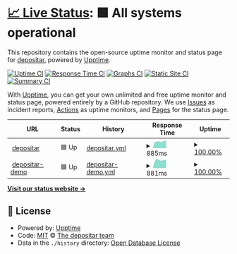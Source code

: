 # [📈 Live Status](https://status.depositar.io): <!--live status--> **🟩 All systems operational**

This repository contains the open-source uptime monitor and status page for [depositar](https://data.depositar.io), powered by [Upptime](https://github.com/upptime/upptime).

[![Uptime CI](https://github.com/depositar/status/workflows/Uptime%20CI/badge.svg)](https://github.com/depositar/status/actions?query=workflow%3A%22Uptime+CI%22)
[![Response Time CI](https://github.com/depositar/status/workflows/Response%20Time%20CI/badge.svg)](https://github.com/depositar/status/actions?query=workflow%3A%22Response+Time+CI%22)
[![Graphs CI](https://github.com/depositar/status/workflows/Graphs%20CI/badge.svg)](https://github.com/depositar/status/actions?query=workflow%3A%22Graphs+CI%22)
[![Static Site CI](https://github.com/depositar/status/workflows/Static%20Site%20CI/badge.svg)](https://github.com/depositar/status/actions?query=workflow%3A%22Static+Site+CI%22)
[![Summary CI](https://github.com/depositar/status/workflows/Summary%20CI/badge.svg)](https://github.com/depositar/status/actions?query=workflow%3A%22Summary+CI%22)

With [Upptime](https://upptime.js.org), you can get your own unlimited and free uptime monitor and status page, powered entirely by a GitHub repository. We use [Issues](https://github.com/depositar/status/issues) as incident reports, [Actions](https://github.com/depositar/status/actions) as uptime monitors, and [Pages](https://status.depositar.io) for the status page.

<!--start: status pages-->
<!-- This summary is generated by Upptime (https://github.com/upptime/upptime) -->
<!-- Do not edit this manually, your changes will be overwritten -->
<!-- prettier-ignore -->
| URL | Status | History | Response Time | Uptime |
| --- | ------ | ------- | ------------- | ------ |
| <img alt="" src="https://favicons.githubusercontent.com/data.depositar.io" height="13"> [depositar](https://data.depositar.io/) | 🟩 Up | [depositar.yml](https://github.com/depositar/status/commits/HEAD/history/depositar.yml) | <details><summary><img alt="Response time graph" src="./graphs/depositar/response-time-week.png" height="20"> 885ms</summary><br><a href="https://status.depositar.io/history/depositar"><img alt="Response time 1270" src="https://img.shields.io/endpoint?url=https%3A%2F%2Fraw.githubusercontent.com%2Fdepositar%2Fstatus%2FHEAD%2Fapi%2Fdepositar%2Fresponse-time.json"></a><br><a href="https://status.depositar.io/history/depositar"><img alt="24-hour response time 891" src="https://img.shields.io/endpoint?url=https%3A%2F%2Fraw.githubusercontent.com%2Fdepositar%2Fstatus%2FHEAD%2Fapi%2Fdepositar%2Fresponse-time-day.json"></a><br><a href="https://status.depositar.io/history/depositar"><img alt="7-day response time 885" src="https://img.shields.io/endpoint?url=https%3A%2F%2Fraw.githubusercontent.com%2Fdepositar%2Fstatus%2FHEAD%2Fapi%2Fdepositar%2Fresponse-time-week.json"></a><br><a href="https://status.depositar.io/history/depositar"><img alt="30-day response time 907" src="https://img.shields.io/endpoint?url=https%3A%2F%2Fraw.githubusercontent.com%2Fdepositar%2Fstatus%2FHEAD%2Fapi%2Fdepositar%2Fresponse-time-month.json"></a><br><a href="https://status.depositar.io/history/depositar"><img alt="1-year response time 1270" src="https://img.shields.io/endpoint?url=https%3A%2F%2Fraw.githubusercontent.com%2Fdepositar%2Fstatus%2FHEAD%2Fapi%2Fdepositar%2Fresponse-time-year.json"></a></details> | <details><summary><a href="https://status.depositar.io/history/depositar">100.00%</a></summary><a href="https://status.depositar.io/history/depositar"><img alt="All-time uptime 99.91%" src="https://img.shields.io/endpoint?url=https%3A%2F%2Fraw.githubusercontent.com%2Fdepositar%2Fstatus%2FHEAD%2Fapi%2Fdepositar%2Fuptime.json"></a><br><a href="https://status.depositar.io/history/depositar"><img alt="24-hour uptime 100.00%" src="https://img.shields.io/endpoint?url=https%3A%2F%2Fraw.githubusercontent.com%2Fdepositar%2Fstatus%2FHEAD%2Fapi%2Fdepositar%2Fuptime-day.json"></a><br><a href="https://status.depositar.io/history/depositar"><img alt="7-day uptime 100.00%" src="https://img.shields.io/endpoint?url=https%3A%2F%2Fraw.githubusercontent.com%2Fdepositar%2Fstatus%2FHEAD%2Fapi%2Fdepositar%2Fuptime-week.json"></a><br><a href="https://status.depositar.io/history/depositar"><img alt="30-day uptime 100.00%" src="https://img.shields.io/endpoint?url=https%3A%2F%2Fraw.githubusercontent.com%2Fdepositar%2Fstatus%2FHEAD%2Fapi%2Fdepositar%2Fuptime-month.json"></a><br><a href="https://status.depositar.io/history/depositar"><img alt="1-year uptime 99.91%" src="https://img.shields.io/endpoint?url=https%3A%2F%2Fraw.githubusercontent.com%2Fdepositar%2Fstatus%2FHEAD%2Fapi%2Fdepositar%2Fuptime-year.json"></a></details>
| <img alt="" src="https://favicons.githubusercontent.com/demo.depositar.io" height="13"> [depositar-demo](https://demo.depositar.io/) | 🟩 Up | [depositar-demo.yml](https://github.com/depositar/status/commits/HEAD/history/depositar-demo.yml) | <details><summary><img alt="Response time graph" src="./graphs/depositar-demo/response-time-week.png" height="20"> 881ms</summary><br><a href="https://status.depositar.io/history/depositar-demo"><img alt="Response time 1024" src="https://img.shields.io/endpoint?url=https%3A%2F%2Fraw.githubusercontent.com%2Fdepositar%2Fstatus%2FHEAD%2Fapi%2Fdepositar-demo%2Fresponse-time.json"></a><br><a href="https://status.depositar.io/history/depositar-demo"><img alt="24-hour response time 891" src="https://img.shields.io/endpoint?url=https%3A%2F%2Fraw.githubusercontent.com%2Fdepositar%2Fstatus%2FHEAD%2Fapi%2Fdepositar-demo%2Fresponse-time-day.json"></a><br><a href="https://status.depositar.io/history/depositar-demo"><img alt="7-day response time 881" src="https://img.shields.io/endpoint?url=https%3A%2F%2Fraw.githubusercontent.com%2Fdepositar%2Fstatus%2FHEAD%2Fapi%2Fdepositar-demo%2Fresponse-time-week.json"></a><br><a href="https://status.depositar.io/history/depositar-demo"><img alt="30-day response time 882" src="https://img.shields.io/endpoint?url=https%3A%2F%2Fraw.githubusercontent.com%2Fdepositar%2Fstatus%2FHEAD%2Fapi%2Fdepositar-demo%2Fresponse-time-month.json"></a><br><a href="https://status.depositar.io/history/depositar-demo"><img alt="1-year response time 1024" src="https://img.shields.io/endpoint?url=https%3A%2F%2Fraw.githubusercontent.com%2Fdepositar%2Fstatus%2FHEAD%2Fapi%2Fdepositar-demo%2Fresponse-time-year.json"></a></details> | <details><summary><a href="https://status.depositar.io/history/depositar-demo">100.00%</a></summary><a href="https://status.depositar.io/history/depositar-demo"><img alt="All-time uptime 99.98%" src="https://img.shields.io/endpoint?url=https%3A%2F%2Fraw.githubusercontent.com%2Fdepositar%2Fstatus%2FHEAD%2Fapi%2Fdepositar-demo%2Fuptime.json"></a><br><a href="https://status.depositar.io/history/depositar-demo"><img alt="24-hour uptime 100.00%" src="https://img.shields.io/endpoint?url=https%3A%2F%2Fraw.githubusercontent.com%2Fdepositar%2Fstatus%2FHEAD%2Fapi%2Fdepositar-demo%2Fuptime-day.json"></a><br><a href="https://status.depositar.io/history/depositar-demo"><img alt="7-day uptime 100.00%" src="https://img.shields.io/endpoint?url=https%3A%2F%2Fraw.githubusercontent.com%2Fdepositar%2Fstatus%2FHEAD%2Fapi%2Fdepositar-demo%2Fuptime-week.json"></a><br><a href="https://status.depositar.io/history/depositar-demo"><img alt="30-day uptime 100.00%" src="https://img.shields.io/endpoint?url=https%3A%2F%2Fraw.githubusercontent.com%2Fdepositar%2Fstatus%2FHEAD%2Fapi%2Fdepositar-demo%2Fuptime-month.json"></a><br><a href="https://status.depositar.io/history/depositar-demo"><img alt="1-year uptime 99.98%" src="https://img.shields.io/endpoint?url=https%3A%2F%2Fraw.githubusercontent.com%2Fdepositar%2Fstatus%2FHEAD%2Fapi%2Fdepositar-demo%2Fuptime-year.json"></a></details>

<!--end: status pages-->

[**Visit our status website →**](https://status.depositar.io)

## 📄 License

- Powered by: [Upptime](https://github.com/upptime/upptime)
- Code: [MIT](./LICENSE) © [The depositar team](https://data.depositar.io)
- Data in the `./history` directory: [Open Database License](https://opendatacommons.org/licenses/odbl/1-0/)
